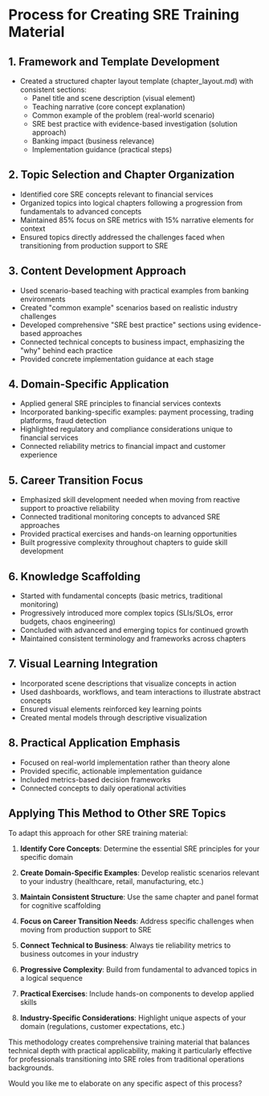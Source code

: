 
# Process for Creating SRE Training Material

## 1. Framework and Template Development
- Created a structured chapter layout template (chapter_layout.md) with consistent sections:
  - Panel title and scene description (visual element)
  - Teaching narrative (core concept explanation)
  - Common example of the problem (real-world scenario)
  - SRE best practice with evidence-based investigation (solution approach)
  - Banking impact (business relevance)
  - Implementation guidance (practical steps)

## 2. Topic Selection and Chapter Organization
- Identified core SRE concepts relevant to financial services
- Organized topics into logical chapters following a progression from fundamentals to advanced concepts
- Maintained 85% focus on SRE metrics with 15% narrative elements for context
- Ensured topics directly addressed the challenges faced when transitioning from production support to SRE

## 3. Content Development Approach
- Used scenario-based teaching with practical examples from banking environments
- Created "common example" scenarios based on realistic industry challenges
- Developed comprehensive "SRE best practice" sections using evidence-based approaches
- Connected technical concepts to business impact, emphasizing the "why" behind each practice
- Provided concrete implementation guidance at each stage

## 4. Domain-Specific Application
- Applied general SRE principles to financial services contexts
- Incorporated banking-specific examples: payment processing, trading platforms, fraud detection
- Highlighted regulatory and compliance considerations unique to financial services
- Connected reliability metrics to financial impact and customer experience

## 5. Career Transition Focus
- Emphasized skill development needed when moving from reactive support to proactive reliability
- Connected traditional monitoring concepts to advanced SRE approaches
- Provided practical exercises and hands-on learning opportunities
- Built progressive complexity throughout chapters to guide skill development

## 6. Knowledge Scaffolding
- Started with fundamental concepts (basic metrics, traditional monitoring)
- Progressively introduced more complex topics (SLIs/SLOs, error budgets, chaos engineering)
- Concluded with advanced and emerging topics for continued growth
- Maintained consistent terminology and frameworks across chapters

## 7. Visual Learning Integration
- Incorporated scene descriptions that visualize concepts in action
- Used dashboards, workflows, and team interactions to illustrate abstract concepts
- Ensured visual elements reinforced key learning points
- Created mental models through descriptive visualization

## 8. Practical Application Emphasis
- Focused on real-world implementation rather than theory alone
- Provided specific, actionable implementation guidance
- Included metrics-based decision frameworks
- Connected concepts to daily operational activities

## Applying This Method to Other SRE Topics

To adapt this approach for other SRE training material:

1. **Identify Core Concepts**: Determine the essential SRE principles for your specific domain

2. **Create Domain-Specific Examples**: Develop realistic scenarios relevant to your industry (healthcare, retail, manufacturing, etc.)

3. **Maintain Consistent Structure**: Use the same chapter and panel format for cognitive scaffolding

4. **Focus on Career Transition Needs**: Address specific challenges when moving from production support to SRE

5. **Connect Technical to Business**: Always tie reliability metrics to business outcomes in your industry

6. **Progressive Complexity**: Build from fundamental to advanced topics in a logical sequence

7. **Practical Exercises**: Include hands-on components to develop applied skills

8. **Industry-Specific Considerations**: Highlight unique aspects of your domain (regulations, customer expectations, etc.)

This methodology creates comprehensive training material that balances technical depth with practical applicability, making it particularly effective for professionals transitioning into SRE roles from traditional operations backgrounds.

Would you like me to elaborate on any specific aspect of this process?